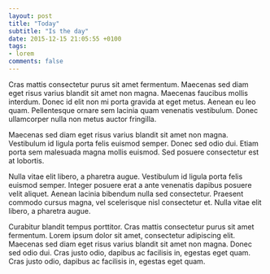 ```yaml
---
layout: post
title: "Today"
subtitle: "Is the day"
date: 2015-12-15 21:05:55 +0100
tags:
- lorem
comments: false
---
```

Cras mattis consectetur purus sit amet fermentum. Maecenas sed diam eget risus varius blandit sit amet non magna. Maecenas faucibus mollis interdum. Donec id elit non mi porta gravida at eget metus. Aenean eu leo quam. Pellentesque ornare sem lacinia quam venenatis vestibulum. Donec ullamcorper nulla non metus auctor fringilla.
<!--more-->
Maecenas sed diam eget risus varius blandit sit amet non magna. Vestibulum id ligula porta felis euismod semper. Donec sed odio dui. Etiam porta sem malesuada magna mollis euismod. Sed posuere consectetur est at lobortis.

Nulla vitae elit libero, a pharetra augue. Vestibulum id ligula porta felis euismod semper. Integer posuere erat a ante venenatis dapibus posuere velit aliquet. Aenean lacinia bibendum nulla sed consectetur. Praesent commodo cursus magna, vel scelerisque nisl consectetur et. Nulla vitae elit libero, a pharetra augue.

Curabitur blandit tempus porttitor. Cras mattis consectetur purus sit amet fermentum. Lorem ipsum dolor sit amet, consectetur adipiscing elit. Maecenas sed diam eget risus varius blandit sit amet non magna. Donec sed odio dui. Cras justo odio, dapibus ac facilisis in, egestas eget quam. Cras justo odio, dapibus ac facilisis in, egestas eget quam.
